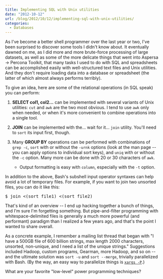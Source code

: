 ```yaml
---
title: Implementing SQL with Unix utilities
date: "2012-10-12"
url: /blog/2012/10/12/implementing-sql-with-unix-utilities/
categories:
  - Databases
---
```


As I've become a better shell programmer over the last year or two, I've been surprised to discover some tools I didn't know about. It eventually dawned on me, as I did more and more brute-force processing of large datasets, as well as some of the more delicate things that went into Aspersa -> Percona Toolkit, that many tasks I used to do with SQL and spreadsheets can be accomplished easily with well-structured text files and Unix utilities. And they don't require loading data into a database or spreadsheet (the latter of which almost always performs terribly).



To give an idea, here are some of the relational operations (in SQL speak) you can perform:



1.  **SELECT col1, col2&#8230;** can be implemented with several variants of Unix utilities: `cut` and `awk` are the two most obvious. I tend to use `awk` only when needed, or when it's more convenient to combine operations into a single tool.

2.  **JOIN** can be implemented with the&#8230; wait for it&#8230; `join` utility. You'll need to `sort` its input first, though.

3.  Many **GROUP BY** operations can be performed with combinations of `grep -c`, `sort` with or without the `-urnk` options (look at the man page -- you can apply options to individual sort keys), and `uniq` with or without the `-c` option. Many more can be done with 20 or 30 characters of `awk`. 

    *   Output formatting is easy with `column`, especially with the `-t` option.</ol> 

    In addition to the above, Bash's subshell input operator syntaxes can help avoid a lot of temporary files. For example, if you want to join two unsorted files, you can do it like this:

    

    <pre>$ join <(sort file1) <(sort file2)</pre>


    That's kind of an overview -- I end up hacking together a bunch of things, and I'm sure I'm forgetting something. But pipe-and-filter programming with whitespace-delimited files is generally a much more powerful (and performant) paradigm than I realized a few years ago, and that's the point I wanted to share overall.

    

    As a concrete example, I remember a mailing list thread that began with "I have a 500GB file of 600 billion strings, max length 2000 characters, unsorted, non-unique, and I need a list of the unique strings." Suggestions included Hadoop, custom programs, Gearman, more Hadoop, and so on -- and the ultimate solution was `sort -u` and `sort --merge`, trivially parallelized with Bash. (By the way, an easy way to parallelize things is [`xargs -P`][1].) 

    What are your favorite "low-level" power programming techniques?



 [1]: /blog/2009/05/01/an-easy-way-to-run-many-tasks-in-parallel/

